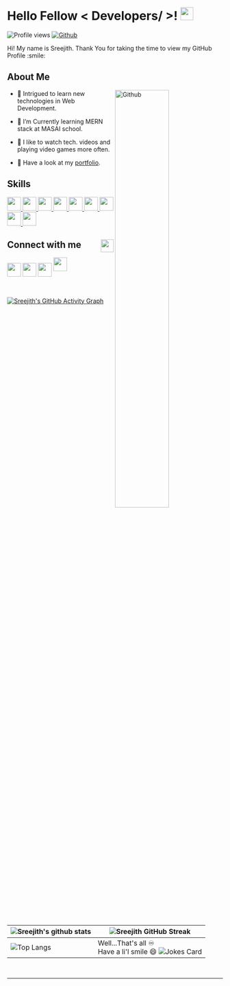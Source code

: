 
<p align="center">
<h1> Hello Fellow < Developers/ >! <img src = "https://raw.githubusercontent.com/MartinHeinz/MartinHeinz/master/wave.gif" width = "30px"> </h1>
</p>


![Profile views](https://visitor-badge.glitch.me/badge?page_id=SreejithSKumarGit.SreejithSKumarGit)
[![Github](https://img.shields.io/github/followers/SreejithSKumarGit?label=Follow&style=social)](https://github.com/SreejithSKumarGit)

<div size='20px'> Hi! My name is Sreejith. Thank You for taking the time to view my GitHub Profile :smile: 
</div>

<h2> About Me </h2>

<img width="50%" align="right" alt="Github" src="https://media0.giphy.com/media/KDDpcKigbfFpnejZs6/giphy.gif?cid=ecf05e47oy6f4zjs8g1qoiystc56cu7r9tb8a1fe76e05oty&rid=giphy.gif" />


- 🔭 Intrigued to learn new technologies in Web Development.

- 🌱 I’m Currently learning MERN stack at MASAI school.

- 💞️ I like to watch tech. videos and playing video games more often.

- 💬 Have a look at my [portfolio](https://sreejith-s-kumar.netlify.app/).

<h2> Skills </h2>
  <a href= https://github.com/SreejithSKumarGit?tab=repositories> <img width ='32px' src ='https://raw.githubusercontent.com/rahulbanerjee26/githubAboutMeGenerator/main/icons/mongodb.svg'> </a>
   <a href= https://github.com/SreejithSKumarGit?tab=repositories> <img width ='32px' src ='https://raw.githubusercontent.com/rahulbanerjee26/githubAboutMeGenerator/main/icons/express.svg'> </a>
<a href= https://github.com/SreejithSKumarGit?tab=repositories> <img width ='32px' src ='https://raw.githubusercontent.com/rahulbanerjee26/githubAboutMeGenerator/main/icons/reactjs.svg'> </a>
   <a href= https://github.com/SreejithSKumarGit?tab=repositories> <img width ='32px' src ='https://raw.githubusercontent.com/rahulbanerjee26/githubAboutMeGenerator/main/icons/nodejs.svg'> </a>
  <a href= https://github.com/SreejithSKumarGit?tab=repositories> <img width ='32px' src ='https://raw.githubusercontent.com/rahulbanerjee26/githubAboutMeGenerator/main/icons/redux.svg'> </a>
  <a href= https://github.com/SreejithSKumarGit?tab=repositories> <img width ='32px' src ='https://raw.githubusercontent.com/rahulbanerjee26/githubAboutMeGenerator/main/icons/typescript.svg'> </a>
<a href= https://github.com/SreejithSKumarGit?tab=repositories> <img width ='32px' src ='https://raw.githubusercontent.com/rahulbanerjee26/githubAboutMeGenerator/main/icons/javascript.svg'> </a>
<a href= https://github.com/SreejithSKumarGit?tab=repositories> <img width ='32px' src ='https://raw.githubusercontent.com/rahulbanerjee26/githubAboutMeGenerator/main/icons/css.svg'> </a>
<a href= https://github.com/SreejithSKumarGit?tab=repositories> <img width ='32px' src ='https://raw.githubusercontent.com/rahulbanerjee26/githubAboutMeGenerator/main/icons/html.svg'> </a>


<h2> Connect with me <img src='https://raw.githubusercontent.com/ShahriarShafin/ShahriarShafin/main/Assets/handshake.gif' width="30px" align="right"> </h2>
<a href = 'https://www.linkedin.com/in/sreejith-s-kumar-5256b216b/'> <img width = '32px' align= 'center' src="https://raw.githubusercontent.com/rahulbanerjee26/githubAboutMeGenerator/main/icons/linked-in-alt.svg"/></a> 
<a href = 'https://twitter.com/SreejithKumar80'> <img width = '32px' align= 'center' src="https://raw.githubusercontent.com/rahulbanerjee26/githubAboutMeGenerator/main/icons/twitter.svg"/></a> 
<a href = 'https://sreejith-s-kumar.netlify.app/'> <img width = '32px' align= 'center' src="https://raw.githubusercontent.com/rahulbanerjee26/githubAboutMeGenerator/main/icons/portfolio.png"/></a> 
<a href = 'https://www.github.com/SreejithSKumarGit'> <img width = '32px' text-align= 'center' src="https://raw.githubusercontent.com/rahulbanerjee26/githubAboutMeGenerator/main/icons/github.svg"/></a>
  
<br>
<br>
  <br>
  
[![Sreejith's GitHub Activity Graph](https://activity-graph.herokuapp.com/graph?username=SreejithSKumarGit&theme=tokyonight)](https://git.io/praveenscience)

| ![Sreejith's github stats](https://github-readme-stats.vercel.app/api?username=SreejithSKumarGit&show_icons=true&theme=tokyonight) | ![Sreejith GitHub Streak](https://github-readme-streak-stats.herokuapp.com/?user=SreejithSKumarGit&theme=tokyonight) |
| --- | --- |
| ![Top Langs](https://github-readme-stats.vercel.app/api/top-langs/?username=SreejithSKumarGit&theme=tokyonight) | Well...That's all ♾️ <br> Have a li'l smile 😄 ![Jokes Card](https://readme-jokes.vercel.app/api?theme=tokyonight)|




<br>


-----
